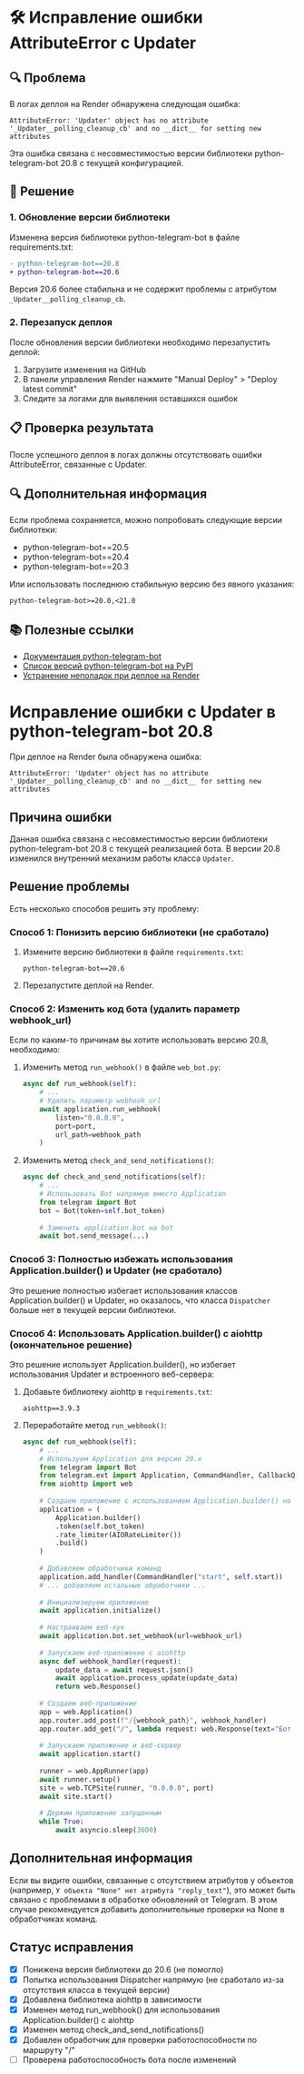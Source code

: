 # 🛠️ Исправление ошибки AttributeError с Updater

## 🔍 Проблема

В логах деплоя на Render обнаружена следующая ошибка:

```
AttributeError: 'Updater' object has no attribute '_Updater__polling_cleanup_cb' and no __dict__ for setting new attributes
```

Эта ошибка связана с несовместимостью версии библиотеки python-telegram-bot 20.8 с текущей конфигурацией.

## 🔧 Решение

### 1. Обновление версии библиотеки

Изменена версия библиотеки python-telegram-bot в файле requirements.txt:

```diff
- python-telegram-bot==20.8
+ python-telegram-bot==20.6
```

Версия 20.6 более стабильна и не содержит проблемы с атрибутом `_Updater__polling_cleanup_cb`.

### 2. Перезапуск деплоя

После обновления версии библиотеки необходимо перезапустить деплой:

1. Загрузите изменения на GitHub
2. В панели управления Render нажмите "Manual Deploy" > "Deploy latest commit"
3. Следите за логами для выявления оставшихся ошибок

## 📋 Проверка результата

После успешного деплоя в логах должны отсутствовать ошибки AttributeError, связанные с Updater.

## 🔍 Дополнительная информация

Если проблема сохраняется, можно попробовать следующие версии библиотеки:
- python-telegram-bot==20.5
- python-telegram-bot==20.4
- python-telegram-bot==20.3

Или использовать последнюю стабильную версию без явного указания:
```
python-telegram-bot>=20.0,<21.0
```

## 📚 Полезные ссылки

- [Документация python-telegram-bot](https://python-telegram-bot.readthedocs.io/)
- [Список версий python-telegram-bot на PyPI](https://pypi.org/project/python-telegram-bot/#history)
- [Устранение неполадок при деплое на Render](https://render.com/docs/troubleshooting-deploys)

# Исправление ошибки с Updater в python-telegram-bot 20.8

При деплое на Render была обнаружена ошибка:

```
AttributeError: 'Updater' object has no attribute '_Updater__polling_cleanup_cb' and no __dict__ for setting new attributes
```

## Причина ошибки

Данная ошибка связана с несовместимостью версии библиотеки python-telegram-bot 20.8 с текущей реализацией бота. В версии 20.8 изменился внутренний механизм работы класса `Updater`.

## Решение проблемы

Есть несколько способов решить эту проблему:

### Способ 1: Понизить версию библиотеки (не сработало)

1. Измените версию библиотеки в файле `requirements.txt`:
   ```
   python-telegram-bot==20.6
   ```

2. Перезапустите деплой на Render.

### Способ 2: Изменить код бота (удалить параметр webhook_url)

Если по каким-то причинам вы хотите использовать версию 20.8, необходимо:

1. Изменить метод `run_webhook()` в файле `web_bot.py`:
   ```python
   async def run_webhook(self):
       # ...
       # Удалить параметр webhook_url
       await application.run_webhook(
           listen="0.0.0.0",
           port=port,
           url_path=webhook_path
       )
   ```

2. Изменить метод `check_and_send_notifications()`:
   ```python
   async def check_and_send_notifications(self):
       # ...
       # Использовать Bot напрямую вместо Application
       from telegram import Bot
       bot = Bot(token=self.bot_token)
       
       # Заменить application.bot на bot
       await bot.send_message(...)
   ```

### Способ 3: Полностью избежать использования Application.builder() и Updater (не сработало)

Это решение полностью избегает использования классов Application.builder() и Updater, но оказалось, что класса `Dispatcher` больше нет в текущей версии библиотеки.

### Способ 4: Использовать Application.builder() с aiohttp (окончательное решение)

Это решение использует Application.builder(), но избегает использования Updater и встроенного веб-сервера:

1. Добавьте библиотеку aiohttp в `requirements.txt`:
   ```
   aiohttp==3.9.3
   ```

2. Переработайте метод `run_webhook()`:
   ```python
   async def run_webhook(self):
       # ...
       # Используем Application для версии 20.x
       from telegram import Bot
       from telegram.ext import Application, CommandHandler, CallbackQueryHandler, AIORateLimiter
       from aiohttp import web
       
       # Создаем приложение с использованием Application.builder() но без Updater
       application = (
           Application.builder()
           .token(self.bot_token)
           .rate_limiter(AIORateLimiter())
           .build()
       )
       
       # Добавляем обработчики команд
       application.add_handler(CommandHandler("start", self.start))
       # ... добавляем остальные обработчики ...
       
       # Инициализируем приложение
       await application.initialize()
       
       # Настраиваем веб-хук
       await application.bot.set_webhook(url=webhook_url)
       
       # Запускаем веб-приложение с aiohttp
       async def webhook_handler(request):
           update_data = await request.json()
           await application.process_update(update_data)
           return web.Response()
       
       # Создаем веб-приложение
       app = web.Application()
       app.router.add_post(f"/{webhook_path}", webhook_handler)
       app.router.add_get("/", lambda request: web.Response(text="Бот работает!"))
       
       # Запускаем приложение и веб-сервер
       await application.start()
       
       runner = web.AppRunner(app)
       await runner.setup()
       site = web.TCPSite(runner, "0.0.0.0", port)
       await site.start()
       
       # Держим приложение запущенным
       while True:
           await asyncio.sleep(3600)
   ```

## Дополнительная информация

Если вы видите ошибки, связанные с отсутствием атрибутов у объектов (например, `У объекта "None" нет атрибута "reply_text"`), это может быть связано с проблемами в обработке обновлений от Telegram. В этом случае рекомендуется добавить дополнительные проверки на None в обработчиках команд.

## Статус исправления

- [x] Понижена версия библиотеки до 20.6 (не помогло)
- [x] Попытка использования Dispatcher напрямую (не сработало из-за отсутствия класса в текущей версии)
- [x] Добавлена библиотека aiohttp в зависимости
- [x] Изменен метод run_webhook() для использования Application.builder() с aiohttp
- [x] Изменен метод check_and_send_notifications()
- [x] Добавлен обработчик для проверки работоспособности по маршруту "/"
- [ ] Проверена работоспособность бота после изменений 